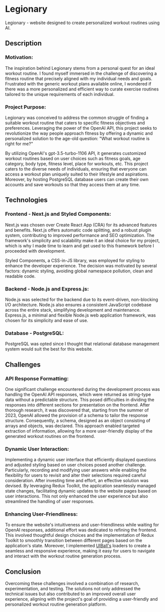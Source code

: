 # Legionary

Legionary - website designed to create personalized workout routines using AI.

## Description

### Motivation:

The inspiration behind Legionary stems from a personal quest for an ideal workout routine. I found myself immersed in the challenge of discovering a fitness routine that precisely aligned with my individual needs and goals. Frustrated with the generic workout plans available online, I wondered if there was a more personalized and efficient way to curate exercise routines tailored to the unique requirements of each individual.

### Project Purpose:

Legionary was conceived to address the common struggle of finding a suitable workout routine that caters to specific fitness objectives and preferences. Leveraging the power of the OpenAI API, this project seeks to revolutionize the way people approach fitness by offering a dynamic and personalized solution to the age-old question: "What workout routine is right for me?"

By utilizing OpenAI's gpt-3.5-turbo-1106 API, it generates customized workout routines based on user choices such as fitness goals, age category, body type, fitness level, place for workouts, etc. This project caters to the diverse needs of individuals, ensuring that everyone can access a workout plan uniquely suited to their lifestyle and aspirations. Moreover, by hosting PostgreSQL database users can create their own accounts and save workouts so that they access them at any time.

## Technologies

### Frontend - Next.js and Styled Components:

Next.js was chosen over Create React App (CRA) for its advanced features and benefits. Next.js offers automatic code splitting, and a robust plugin system, contributing to improved performance and SEO optimization. The framework's simplicity and scalability make it an ideal choice for my project, which is why I made time to learn and get used to this framework before I proceeded with development.

Styled Components, a CSS-in-JS library, was employed for styling to enhance the developer experience. The decision was motivated by several factors: dynamic styling, avoiding global namespace pollution, clean and readable code.

### Backend - Node.js and Express.js:

Node.js was selected for the backend due to its event-driven, non-blocking I/O architecture. Node.js also ensures a consistent JavaScript codebase across the entire stack, simplifying development and maintenance. Express.js, a minimal and flexible Node.js web application framework, was chosen for its simplicity and ease of use.

### Database - PostgreSQL:

PostgreSQL was opted since I thought that relational database management system would suit the best for this website.

## Challenges

### API Response Formatting:

One significant challenge encountered during the development process was handling the OpenAI API responses, which were returned as string-type data without a predictable structure. This posed difficulties in dividing the responses into different sections for presentation on the frontend. After thorough research, it was discovered that, starting from the summer of 2023, OpenAI allowed the provision of a schema to tailor the response structure. Consequently, a schema, designed as an object consisting of arrays and objects, was declared. This approach enabled targeted extraction of information, allowing for a more user-friendly display of the generated workout routines on the frontend.

### Dynamic User Interaction:

Implementing a dynamic user interface that efficiently displayed questions and adjusted styling based on user choices posed another challenge. Particularly, recording and modifying user answers while enabling the flexibility for users to revisit and alter their selections required careful consideration. After investing time and effort, an effective solution was devised. By leveraging Redux Toolkit, the application seamlessly managed state changes, facilitating dynamic updates to the website pages based on user interactions. This not only enhanced the user experience but also streamlined the handling of user responses.

### Enhancing User-Friendliness:

To ensure the website's intuitiveness and user-friendliness while waiting for OpenAI responses, additional effort was dedicated to refining the frontend. This involved thoughtful design choices and the implementation of Redux Toolkit to smoothly transition between different pages based on the application's state. Moreover, I implemented [UIBall's](https://uiball.com/ldrs/) loaders to create a seamless and responsive experience, making it easy for users to navigate and interact with the workout routine generation process.

## Conclusion

Overcoming these challenges involved a combination of research, experimentation, and testing. The solutions not only addressed the technical issues but also contributed to an improved overall user experience, aligning with the project's goal of providing a user-friendly and personalized workout routine generation platform.